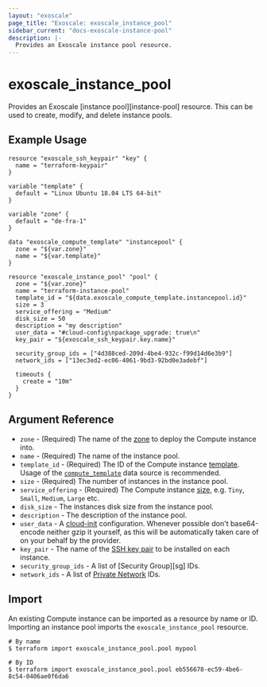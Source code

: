 ```yaml
---
layout: "exoscale"
page_title: "Exoscale: exoscale_instance_pool"
sidebar_current: "docs-exoscale-instance-pool"
description: |-
  Provides an Exoscale instance pool resource.
---
```


# exoscale\_instance\_pool

Provides an Exoscale [instance pool][instance-pool] resource. This can be used to create, modify, and delete instance pools.

<!---
Waiting for community post
[instance-pool]: https://community.exoscale.com/documentation/compute/instance-pool
-->

## Example Usage

```hcl
resource "exoscale_ssh_keypair" "key" {
  name = "terraform-keypair"
}

variable "template" {
  default = "Linux Ubuntu 18.04 LTS 64-bit"
}

variable "zone" {
  default = "de-fra-1"
}

data "exoscale_compute_template" "instancepool" {
  zone = "${var.zone}"
  name = "${var.template}"
}

resource "exoscale_instance_pool" "pool" {
  zone = "${var.zone}"
  name = "terraform-instance-pool"
  template_id = "${data.exoscale_compute_template.instancepool.id}"
  size = 3
  service_offering = "Medium"
  disk_size = 50
  description = "my description"
  user_data = "#cloud-config\npackage_upgrade: true\n"
  key_pair = "${exoscale_ssh_keypair.key.name}"

  security_group_ids = ["4d388ced-209d-4be4-932c-f99d14d6e3b9"]
  network_ids = ["13ec3ed2-ec06-4061-9bd3-92bd0e3adebf"]

  timeouts {
    create = "10m"
  }
}
```

## Argument Reference

* `zone` - (Required) The name of the [zone][zone] to deploy the Compute instance into.
* `name` - (Required) The name of the instance pool.
* `template_id` - (Required) The ID of the Compute instance [template][template]. Usage of the [`compute_template`][compute_template] data source is recommended.
* `size` - (Required) The number of instances in the instance pool.
* `service_offering` - (Required) The Compute instance [size][size], e.g. `Tiny`, `Small`, `Medium`, `Large` etc.
* `disk_size` - The instances disk size from the instance pool.
* `description` - The description of the instance pool.
* `user_data` - A [cloud-init][cloudinit] configuration. Whenever possible don't base64-encode neither gzip it yourself, as this will be automatically taken care of on your behalf by the provider.
* `key_pair` - The name of the [SSH key pair][sshkeypair] to be installed on each instance.
* `security_group_ids` - A list of [Security Group][sg] IDs.
* `network_ids` - A list of [Private Network][net] IDs.

[template]: https://www.exoscale.com/templates/
[zone]: https://www.exoscale.com/datacenters/
[size]: https://www.exoscale.com/pricing/#/compute/
[sshkeypair]: https://community.exoscale.com/documentation/compute/ssh-keypairs/
[cloudinit]: http://cloudinit.readthedocs.io/en/latest/
[compute_template]: ../d/compute_template.html
[net]: https://community.exoscale.com/documentation/compute/private-networks/

## Import

An existing Compute instance can be imported as a resource by name or ID. Importing an instance pool imports the `exoscale_instance_pool` resource.

```console
# By name
$ terraform import exoscale_instance_pool.pool mypool

# By ID
$ terraform import exoscale_instance_pool.pool eb556678-ec59-4be6-8c54-0406ae0f6da6
```
